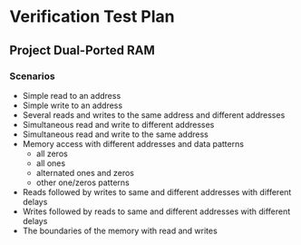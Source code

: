# Verification Test Plan

## Project Dual-Ported RAM

### Scenarios

- Simple read to an address
- Simple write to an address
- Several reads and writes to the same address and different addresses
- Simultaneous read and write to different addresses
- Simultaneous read and write to the same address
- Memory access with different addresses and data patterns
  - all zeros
  - all ones
  - alternated ones and zeros
  - other one/zeros patterns
- Reads followed by writes to same and different addresses with different delays
- Writes followed by reads to same and different addresses with different delays
- The boundaries of the memory with read and writes

